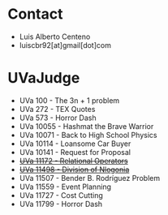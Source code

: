 # Contact

- Luis Alberto Centeno
- luiscbr92[at]gmail[dot]com

# UVaJudge
* UVa 100 - The 3n + 1 problem
* UVa 272 - TEX Quotes
* UVa 573 - Horror Dash
* UVa 10055 - Hashmat the Brave Warrior
* UVa 10071 - Back to High School Physics
* UVa 10114 - Loansome Car Buyer
* UVa 10141 - Request for Proposal
* ~~[UVa 11172 - Relational Operators](https://github.com/luiscbr92/algorithmic-challenges/blob/master/UVaJudge/11172/code.cpp)~~
* ~~[UVa 11498 - Division of Nlogonia](https://github.com/luiscbr92/algorithmic-challenges/blob/master/UVaJudge/11498/code.cpp)~~
* UVa 11507 - Bender B. Rodríguez Problem
* UVa 11559 - Event Planning
* UVa 11727 - Cost Cutting
* UVa 11799 - Horror Dash